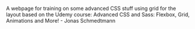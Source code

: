 A webpage for training on some advanced CSS stuff using grid for the layout based on the Udemy course: Advanced CSS and Sass: Flexbox, Grid, Animations and More! - Jonas Schmedtmann
